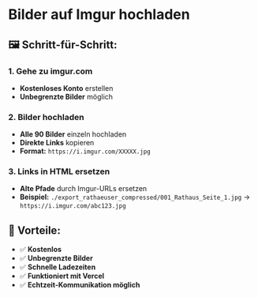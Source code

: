 # Bilder auf Imgur hochladen

## 🖼️ Schritt-für-Schritt:

### 1. Gehe zu imgur.com
- **Kostenloses Konto** erstellen
- **Unbegrenzte Bilder** möglich

### 2. Bilder hochladen
- **Alle 90 Bilder** einzeln hochladen
- **Direkte Links** kopieren
- **Format:** `https://i.imgur.com/XXXXX.jpg`

### 3. Links in HTML ersetzen
- **Alte Pfade** durch Imgur-URLs ersetzen
- **Beispiel:** `./export_rathaeuser_compressed/001_Rathaus_Seite_1.jpg` → `https://i.imgur.com/abc123.jpg`

## 🎯 Vorteile:
- ✅ **Kostenlos**
- ✅ **Unbegrenzte Bilder**
- ✅ **Schnelle Ladezeiten**
- ✅ **Funktioniert mit Vercel**
- ✅ **Echtzeit-Kommunikation möglich**
